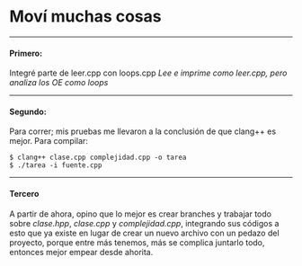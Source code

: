 # Moví muchas cosas

---

#### Primero:
Integré parte de leer.cpp con loops.cpp
*Lee e imprime como leer.cpp, pero analiza los OE como loops*

---
#### Segundo:
Para correr; mis pruebas me llevaron a la conclusión de que clang++ es mejor.
Para compilar:
```
$ clang++ clase.cpp complejidad.cpp -o tarea
$ ./tarea -i fuente.cpp
```
---
#### Tercero
A partir de ahora, opino que lo mejor es crear branches y trabajar todo sobre  *clase.hpp*, *clase.cpp* y *complejidad.cpp*,
integrando sus códigos a esto que ya existe en lugar de crear un nuevo archivo con un pedazo del proyecto, porque entre más tenemos, más se complica juntarlo todo, entonces mejor empear desde ahorita.
